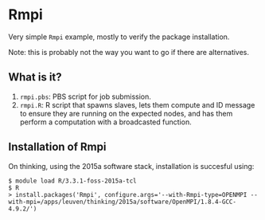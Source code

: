 # Rmpi
Very simple `Rmpi` example, mostly to verify the package installation.

Note: this is probably not the way you want to go if there are
alternatives.

## What is it?
1. `rmpi.pbs`: PBS script for job submission.
1. `rmpi.R`: R script that spawns slaves, lets them compute and ID
    message to ensure they are running on the expected nodes, and
    has them perform a computation with a broadcasted function.

## Installation of Rmpi
On thinking, using the 2015a software stack, installation is succesful
using:
```
$ module load R/3.3.1-foss-2015a-tcl
$ R
> install.packages('Rmpi', configure.args='--with-Rmpi-type=OPENMPI --with-mpi=/apps/leuven/thinking/2015a/software/OpenMPI/1.8.4-GCC-4.9.2/')
```
